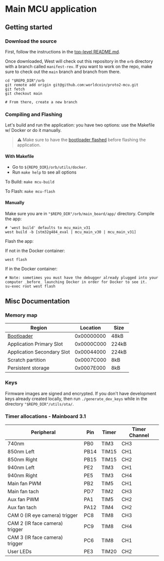 # Main MCU application

## Getting started

### Download the source

First, follow the instructions in the [top-level README.md](../../README.md).

Once downloaded, West will check out this repository in the `orb` directory with a branch called `manifest-rev`. If you
want to work on the repo, make sure to check out the `main` branch and branch from there.

```shell
cd "$REPO_DIR"/orb
git remote add origin git@github.com:worldcoin/proto2-mcu.git
git fetch
git checkout main

# From there, create a new branch
```

### Compiling and Flashing

Let's build and run the application: you have two options: use the Makefile w/ Docker or do it manually.

> ⚠️ Make sure to have the [bootloader flashed](../../bootloader_main/README.md) before flashing the application.

#### With Makefile

- Go to `${REPO_DIR}/orb/utils/docker`.
- Run `make help` to see all options

To Build: `make mcu-build`

To Flash: `make mcu-flash`

#### Manually

Make sure you are in `"$REPO_DIR"/orb/main_board/app/` directory. Compile the app:

```shell
# 'west build' defaults to mcu_main_v31
west build -b [stm32g484_eval | mcu_main_v30 | mcu_main_v31]
```

Flash the app:

If not in the Docker container:

```shell
west flash
```

If in the Docker container:

```shell
# Note: sometimes you must have the debugger already plugged into your computer _before_ launching Docker in order for Docker to see it.
su-exec root west flash
```

## Misc Documentation

### Memory map

| Region                              | Location   | Size  |
| ----------------------------------- | ---------- | ----- |
| [Bootloader](../../bootloader_main) | 0x00000000 | 48kB  |
| Application Primary Slot            | 0x0000C000 | 224kB |
| Application Secondary Slot          | 0x00044000 | 224kB |
| Scratch partition                   | 0x0007C000 | 8kB   |
| Persistent storage                  | 0x0007E000 | 8kB   |

### Keys

Firmware images are signed and encrypted. If you don't have development keys already created locally, then run
`./generate_dev_keys` while in the directory `"$REPO_DIR"/utils/ota/`.

### Timer allocations - Mainboard 3.1

| Peripheral                     | Pin  | Timer | Timer Channel |
| ------------------------------ | ---- | ----- | ------------- |
| 740nm                          | PB0  | TIM3  | CH3           |
| 850nm Left                     | PB14 | TIM15 | CH1           |
| 850nm Right                    | PB15 | TIM15 | CH2           |
| 940nm Left                     | PE2  | TIM3  | CH1           |
| 940nm Right                    | PE5  | TIM3  | CH4           |
| Main fan PWM                   | PB2  | TIM5  | CH1           |
| Main fan tach                  | PD7  | TIM2  | CH3           |
| Aux fan PWM                    | PA1  | TIM5  | CH2           |
| Aux fan tach                   | PA12 | TIM4  | CH2           |
| CAM 0 (IR eye camera) trigger  | PC8  | TIM8  | CH3           |
| CAM 2 (IR face camera) trigger | PC9  | TIM8  | CH4           |
| CAM 3 (IR face camera) trigger | PC6  | TIM8  | CH1           |
| User LEDs                      | PE3  | TIM20 | CH2           |
